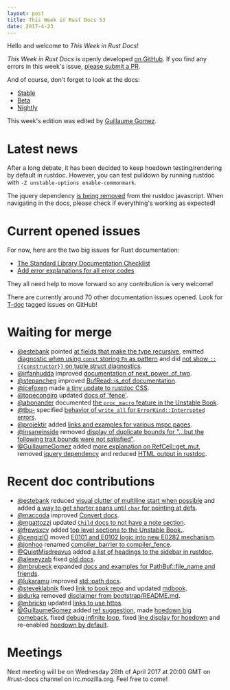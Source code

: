 ```yaml
---
layout: post
title: This Week in Rust Docs 53
date: 2017-4-23
---
```


Hello and welcome to *This Week in Rust Docs*!

*This Week in Rust Docs* is openly developed [on GitHub](https://github.com/GuillaumeGomez/this-week-in-rust-docs).
If you find any errors in this week's issue, [please submit a PR](https://github.com/GuillaumeGomez/this-week-in-rust-docs/pulls).

And of course, don't forget to look at the docs:

* [Stable](https://doc.rust-lang.org/)
* [Beta](https://doc.rust-lang.org/beta/)
* [Nightly](https://doc.rust-lang.org/nightly/)

This week's edition was edited by [Guillaume Gomez](https://github.com/GuillaumeGomez).

# Latest news

After a long debate, it has been decided to keep hoedown testing/rendering by default in rustdoc. However, you can test pulldown by running rustdoc with `-Z unstable-options enable-commonmark`.

The jquery dependency [is being removed](https://github.com/rust-lang/rust/pull/41307) from the rustdoc javascript. When navigating in the docs, please check if everything's working as expected!

# Current opened issues

For now, here are the two big issues for Rust documentation:

* [The Standard Library Documentation Checklist](https://github.com/rust-lang/rust/issues/29329)
* [Add error explanations for all error codes](https://github.com/rust-lang/rust/issues/32777)

They all need help to move forward so any contribution is very welcome!

There are currently around 70 other documentation issues opened. Look for [T-doc](https://github.com/rust-lang/rust/labels/T-doc) tagged issues on GitHub!

# Waiting for merge

* [@estebank](https://github.com/estebank) pointed [at fields that make the type recursive](https://github.com/rust-lang/rust/pull/40857), emitted [diagnostic when using `const` storing `Fn` as pattern](https://github.com/rust-lang/rust/pull/41434) and did [not show `::{{constructor}}` on tuple struct diagnostics](https://github.com/rust-lang/rust/pull/41433).
* [@irfanhudda](https://github.com/irfanhudda) improved [documentation of next_power_of_two](https://github.com/rust-lang/rust/pull/40706).
* [@stepancheg](https://github.com/stepancheg) improved [BufRead::is_eof documentation](https://github.com/rust-lang/rust/pull/40747).
* [@icefoxen](https://github.com/icefoxen) made [a tiny update to rustdoc CSS](https://github.com/rust-lang/rust/pull/40719).
* [@topecongiro](https://github.com/topecongiro) updated [docs of 'fence'](https://github.com/rust-lang/rust/pull/41217).
* [@abonander](https://github.com/abonander) documented [the `proc_macro` feature in the Unstable Book](https://github.com/rust-lang/rust/pull/41476).
* [@tbu-](https://github.com/tbu-) specified [behavior of `write_all` for `ErrorKind::Interrupted` errors](https://github.com/rust-lang/rust/pull/41442).
* [@projektir](https://github.com/projektir) added [links and examples for various mspc pages](https://github.com/rust-lang/rust/pull/41438).
* [@insaneinside](https://github.com/insaneinside) removed [display of duplicate bounds for "...but the following trait bounds were not satisfied"](https://github.com/rust-lang/rust/pull/41346).
* [@GuillaumeGomez](https://github.com/GuillaumeGomez) added [more explanation on RefCell::get_mut](https://github.com/rust-lang/rust/pull/40634), removed [jquery dependency](https://github.com/rust-lang/rust/pull/41307) and reduced [HTML output in rustdoc](https://github.com/rust-lang/rust/pull/41384).

# Recent doc contributions

* [@estebank](https://github.com/estebank) reduced [visual clutter of multiline start when possible](https://github.com/rust-lang/rust/pull/41245) and added [a way to get shorter spans until `char` for pointing at defs](https://github.com/rust-lang/rust/pull/41214).
* [@maccoda](https://github.com/maccoda) improved [Convert docs](https://github.com/rust-lang/rust/pull/40987).
* [@mgattozzi](https://github.com/mgattozzi) updated [`Child` docs to not have a note section](https://github.com/rust-lang/rust/pull/40812).
* [@frewsxcv](https://github.com/frewsxcv) added [top level sections to the Unstable Book.](https://github.com/rust-lang/rust/pull/41295).
* [@cengizIO](https://github.com/cengizIO) moved [E0101 and E0102 logic into new E0282 mechanism](https://github.com/rust-lang/rust/pull/41236).
* [@jonhoo](https://github.com/jonhoo) renamed [compiler_barrier to compiler_fence](https://github.com/rust-lang/rust/pull/41262).
* [@QuietMisdreavus](https://github.com/QuietMisdreavus) added [a list of headings to the sidebar in rustdoc](https://github.com/rust-lang/rust/pull/41280).
* [@alexeyzab](https://github.com/alexeyzab) fixed [old docs](https://github.com/rust-lang/rust/pull/41264).
* [@mbrubeck](https://github.com/mbrubeck) expanded [docs and examples for PathBuf::file_name and friends](https://github.com/rust-lang/rust/pull/41376).
* [@lukaramu](https://github.com/lukaramu) improved [std::path docs](https://github.com/rust-lang/rust/pull/41348).
* [@steveklabnik](https://github.com/steveklabnik) fixed [link to book repo](https://github.com/rust-lang/rust/pull/41365) and updated [mdbook](https://github.com/rust-lang/rust/pull/41374).
* [@durka](https://github.com/durka) removed [disclaimer from bootstrap/README.md](https://github.com/rust-lang/rust/pull/41391).
* [@mbrickn](https://github.com/mbrickn) updated [links to use https](https://github.com/rust-lang/rust/pull/41403).
* [@GuillaumeGomez](https://github.com/GuillaumeGomez) added [ref suggestion](https://github.com/rust-lang/rust/pull/37658), made [hoedown big comeback](https://github.com/rust-lang/rust/pull/41290), fixed [debug infinite loop](https://github.com/rust-lang/rust/pull/41342), fixed [line display for hoedown](https://github.com/rust-lang/rust/pull/41405) and re-enabled [hoedown by default](https://github.com/rust-lang/rust/pull/41431).

# Meetings

Next meeting will be on Wednesday 26th of April 2017 at 20:00 GMT on #rust-docs channel on irc.mozilla.org. Feel free to come!
